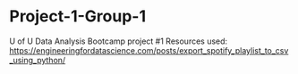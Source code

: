 # Project-1-Group-1
U of U Data Analysis Bootcamp project #1
Resources used:
https://engineeringfordatascience.com/posts/export_spotify_playlist_to_csv_using_python/
